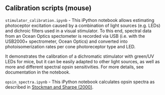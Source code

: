 ## Calibration scripts (mouse)

`stimulator_calibration.ipynb` - This iPython notebook allows estimating photoceptor excitation caused by a combination of light sources (e.g. LEDs) and dichroic filters used in a visual stimulator. To this end, spectral data from an Ocean Optics spectometer is recorded via USB (i.e. with the USB2000+ spectrometer, Ocean Optics) and converted into photoisomerization rates per cone photoreceptor type and LED. 

It demonstrates the calibration of a dichromatic stimulator with green/UV LEDs for mice, but it can be easily adapted to other light sources, as well as more and different spectral opsin sensitivities. For more details, see documentation in the notebook.

`opsin_spectra.ipynb` - This iPython notebook calculates opsin spectra as described in [Stockman and Sharpe (2000)](https://www.sciencedirect.com/science/article/pii/S0042698900000213).
